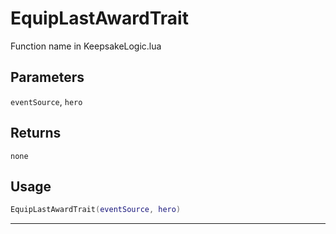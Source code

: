 # EquipLastAwardTrait
Function name in KeepsakeLogic.lua
## Parameters
`eventSource`, `hero`
## Returns
`none`
## Usage
```lua
EquipLastAwardTrait(eventSource, hero)
```
---
